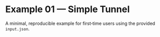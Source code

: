 # Example 01 — Simple Tunnel

A minimal, reproducible example for first‑time users using the provided `input.json`.
